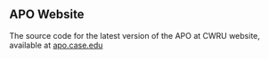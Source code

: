 ## APO Website

The source code for the latest version of the APO at CWRU website, available at [apo.case.edu](http://apo.case.edu)